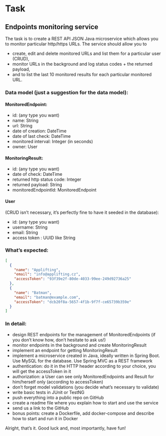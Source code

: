# Task

## Endpoints monitoring service

The task is to create a REST API JSON Java microservice which allows you to monitor
particular http/https URLs.
The service should allow you to

- create, edit and delete monitored URLs and list them for a particular user (CRUD),
- monitor URLs in the background and log status codes + the returned payload,
- and to list the last 10 monitored results for each particular monitored URL.

### Data model (just a suggestion for the data model):

#### MonitoredEndpoint:

- id: (any type you want)
- name: String
- url: String
- date of creation: DateTime
- date of last check: DateTime
- monitored interval: Integer (in seconds)
- owner: User

#### MonitoringResult:

- id: (any type you want)
- date of check: DateTime
- returned http status code: Integer
- returned payload: String
- monitoredEndpointId: MonitoredEndpoint

#### User

(CRUD isn’t necessary, it’s perfectly fine to have it seeded in the database):

- id: (any type you want)
- username: String
- email: String
- access token : UUID like String

### What’s expected:

```json
[
  {
    "name": "Applifting",
    "email": "info@applifting.cz",
    "accessToken": "93f39e2f-80de-4033-99ee-249d92736a25"
  },
  {
    "name": "Batman",
    "email": "batman@example.com",
    "accessToken": "dcb20f8a-5657-4f1b-9f7f-ce65739b359e"
  }
]
```

### In detail:

- design REST endpoints for the management of MonitoredEndpoints (if you don’t
  know how, don’t hesitate to ask us!)
- monitor endpoints in the background and create MonitoringResult
- implement an endpoint for getting MonitoringResult
- implement a microservice created in Java, ideally written in Spring Boot. Use
  MySQL for the database. Use Spring MVC as a REST framework
- authentication: do it in the HTTP header according to your choice, you will get the
  accessToken in it
- authorization: a User can see only MonitoredEndpoints and Result for
  him/herself only (according to accessToken)
- don’t forget model validations (you decide what’s necessary to validate)
- write basic tests in JUnit or TestNG
- push everything into a public repo on GitHub
- create a readme file where you explain how to start and use the service
- send us a link to the GitHub
- bonus points: create a Dockerfile, add docker-compose and describe how to start
  and run it in Docker

Alright, that’s it. Good luck and, most importantly, have fun!
